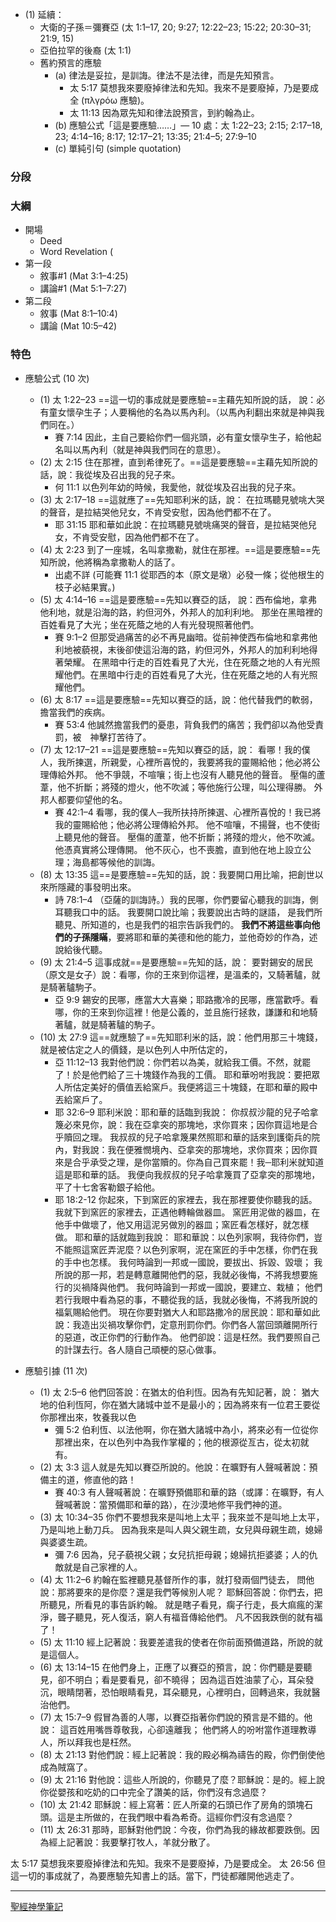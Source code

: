 - (1) 延續：
	- 大衛的子孫＝彌賽亞 (太 1:1–17, 20; 9:27; 12:22–23; 15:22; 20:30–31; 21:9, 15)
	- 亞伯拉罕的後裔 (太 1:1)
	- 舊約預言的應驗
		- (a) 律法是妥拉，是訓誨。律法不是法律，而是先知預言。
			- 太 5:17 莫想我來要廢掉律法和先知。我來不是要廢掉，乃是要成全 (πλγρόω 應驗)。
			- 太 11:13 因為眾先知和律法說預言，到約翰為止。
		- (b) 應驗公式「這是要應驗……」— 10 處：太 1:22–23; 2:15; 2:17–18, 23; 4:14–16; 8:17; 12:17–21; 13:35; 21:4–5; 27:9–10
		- (c) 單純引句 (simple quotation)


### 分段


### 大綱
- 開場
	- Deed
	- Word Revelation (
- 第一段
	- 敘事#1 (Mat 3:1–4:25)
	- 講論#1 (Mat 5:1–7:27)
- 第二段
	- 敘事 (Mat 8:1–10:4)
	- 講論 (Mat 10:5–42)

### 特色
- 應驗公式 (10 次)
	- (1) 太 1:22–23 ==這一切的事成就是要應驗==主藉先知所說的話， 說：必有童女懷孕生子；人要稱他的名為以馬內利。（以馬內利翻出來就是神與我們同在。）
		- 賽 7:14 因此，主自己要給你們一個兆頭，必有童女懷孕生子，給他起名叫以馬內利（就是神與我們同在的意思）。
	- (2) 太 2:15 住在那裡，直到希律死了。==這是要應驗==主藉先知所說的話，說：我從埃及召出我的兒子來。
		- 何 11:1 以色列年幼的時候，我愛他，就從埃及召出我的兒子來。
	- (3) 太 2:17–18 ==這就應了==先知耶利米的話，說： 在拉瑪聽見號咷大哭的聲音，是拉結哭他兒女，不肯受安慰，因為他們都不在了。
		- 耶 31:15 耶和華如此說：在拉瑪聽見號咷痛哭的聲音，是拉結哭他兒女，不肯受安慰，因為他們都不在了。
	- (4) 太 2:23 到了一座城，名叫拿撒勒，就住在那裡。==這是要應驗==先知所說，他將稱為拿撒勒人的話了。
		- 出處不詳 (可能賽 11:1 從耶西的本（原文是墩）必發一條；從他根生的枝子必結果實。)
	- (5) 太 4:14–16  ==這是要應驗==先知以賽亞的話， 說：西布倫地，拿弗他利地，就是沿海的路，約但河外，外邦人的加利利地。 那坐在黑暗裡的百姓看見了大光；坐在死蔭之地的人有光發現照著他們。
		- 賽 9:1–2  但那受過痛苦的必不再見幽暗。從前神使西布倫地和拿弗他利地被藐視，末後卻使這沿海的路，約但河外，外邦人的加利利地得著榮耀。 在黑暗中行走的百姓看見了大光，住在死蔭之地的人有光照耀他們。在黑暗中行走的百姓看見了大光，住在死蔭之地的人有光照耀他們。
	- (6) 太 8:17 ==這是要應驗==先知以賽亞的話，說：他代替我們的軟弱，擔當我們的疾病。
		- 賽 53:4 他誠然擔當我們的憂患，背負我們的痛苦；我們卻以為他受責罰，被　神擊打苦待了。
	- (7) 太 12:17–21  ==這是要應驗==先知以賽亞的話，說： 看哪！我的僕人，我所揀選，所親愛，心裡所喜悅的，我要將我的靈賜給他；他必將公理傳給外邦。 他不爭競，不喧嚷；街上也沒有人聽見他的聲音。 壓傷的蘆葦，他不折斷；將殘的燈火，他不吹滅；等他施行公理，叫公理得勝。 外邦人都要仰望他的名。
		- 賽 42:1–4 看哪，我的僕人─我所扶持所揀選、心裡所喜悅的！我已將我的靈賜給他；他必將公理傳給外邦。 他不喧嚷，不揚聲，也不使街上聽見他的聲音。 壓傷的蘆葦，他不折斷；將殘的燈火，他不吹滅。他憑真實將公理傳開。 他不灰心，也不喪膽，直到他在地上設立公理；海島都等候他的訓誨。
	- (8) 太 13:35 這==是要應驗==先知的話，說：我要開口用比喻，把創世以來所隱藏的事發明出來。
		- 詩 78:1–4  （亞薩的訓誨詩。）我的民哪，你們要留心聽我的訓誨，側耳聽我口中的話。 我要開口說比喻；我要說出古時的謎語， 是我們所聽見、所知道的，也是我們的祖宗告訴我們的。 **我們不將這些事向他們的子孫隱瞞**，要將耶和華的美德和他的能力，並他奇妙的作為，述說給後代聽。
	- (9) 太 21:4–5  這事成就==是要應驗==先知的話，說： 要對錫安的居民（原文是女子）說：看哪，你的王來到你這裡，是溫柔的，又騎著驢，就是騎著驢駒子。
		- 亞 9:9 錫安的民哪，應當大大喜樂；耶路撒冷的民哪，應當歡呼。看哪，你的王來到你這裡！他是公義的，並且施行拯救，謙謙和和地騎著驢，就是騎著驢的駒子。
	- (10) 太 27:9 這==就應驗了==先知耶利米的話，說：他們用那三十塊錢，就是被估定之人的價錢，是以色列人中所估定的，
		- 亞 11:12–13 我對他們說：你們若以為美，就給我工價。不然，就罷了！於是他們給了三十塊錢作為我的工價。 耶和華吩咐我說：要把眾人所估定美好的價值丟給窯戶。我便將這三十塊錢，在耶和華的殿中丟給窯戶了。
		- 耶 32:6–9 耶利米說：耶和華的話臨到我說： 你叔叔沙龍的兒子哈拿篾必來見你，說：我在亞拿突的那塊地，求你買來；因你買這地是合乎贖回之理。 我叔叔的兒子哈拿篾果然照耶和華的話來到護衛兵的院內，對我說：我在便雅憫境內、亞拿突的那塊地，求你買來；因你買來是合乎承受之理，是你當贖的。你為自己買來罷！我─耶利米就知道這是耶和華的話。 我便向我叔叔的兒子哈拿篾買了亞拿突的那塊地，平了十七舍客勒銀子給他。
		- 耶 18:2-12 你起來，下到窯匠的家裡去，我在那裡要使你聽我的話。 我就下到窯匠的家裡去，正遇他轉輪做器皿。 窯匠用泥做的器皿，在他手中做壞了，他又用這泥另做別的器皿；窯匠看怎樣好，就怎樣做。 耶和華的話就臨到我說： 耶和華說：以色列家啊，我待你們，豈不能照這窯匠弄泥麼？以色列家啊，泥在窯匠的手中怎樣，你們在我的手中也怎樣。 我何時論到一邦或一國說，要拔出、拆毀、毀壞； 我所說的那一邦，若是轉意離開他們的惡，我就必後悔，不將我想要施行的災禍降與他們。 我何時論到一邦或一國說，要建立、栽植； 他們若行我眼中看為惡的事，不聽從我的話，我就必後悔，不將我所說的福氣賜給他們。 現在你要對猶大人和耶路撒冷的居民說：耶和華如此說：我造出災禍攻擊你們，定意刑罰你們。你們各人當回頭離開所行的惡道，改正你們的行動作為。 他們卻說：這是枉然。我們要照自己的計謀去行。各人隨自己頑梗的惡心做事。


- 應驗引據 (11 次)
	- (1) 太 2:5–6 他們回答說：在猶太的伯利恆。因為有先知記著，說： 猶大地的伯利恆阿，你在猶大諸城中並不是最小的；因為將來有一位君王要從你那裡出來，牧養我以色
		- 彌 5:2 伯利恆、以法他啊，你在猶大諸城中為小，將來必有一位從你那裡出來，在以色列中為我作掌權的；他的根源從亙古，從太初就有。
	- (2) 太 3:3 這人就是先知以賽亞所說的。他說：在曠野有人聲喊著說：預備主的道，修直他的路！
		- 賽 40:3 有人聲喊著說：在曠野預備耶和華的路（或譯：在曠野，有人聲喊著說：當預備耶和華的路），在沙漠地修平我們神的道。
	- (3) 太 10:34–35 你們不要想我來是叫地上太平；我來並不是叫地上太平，乃是叫地上動刀兵。 因為我來是叫人與父親生疏，女兒與母親生疏，媳婦與婆婆生疏。
		- 彌 7:6  因為，兒子藐視父親；女兒抗拒母親；媳婦抗拒婆婆；人的仇敵就是自己家裡的人。
	- (4) 太 11:2–6 約翰在監裡聽見基督所作的事，就打發兩個門徒去， 問他說：那將要來的是你麼？還是我們等候別人呢？ 耶穌回答說：你們去，把所聽見，所看見的事告訴約翰。 就是瞎子看見，瘸子行走，長大痲瘋的潔淨，聾子聽見，死人復活，窮人有福音傳給他們。 凡不因我跌倒的就有福了！
	- (5) 太 11:10 經上記著說：我要差遣我的使者在你前面預備道路，所說的就是這個人。
	- (6) 太 13:14–15 在他們身上，正應了以賽亞的預言，說：你們聽是要聽見，卻不明白；看是要看見，卻不曉得； 因為這百姓油蒙了心，耳朵發沉，眼睛閉著，恐怕眼睛看見，耳朵聽見，心裡明白，回轉過來，我就醫治他們。
	- (7) 太 15:7–9 假冒為善的人哪，以賽亞指著你們說的預言是不錯的。他說： 這百姓用嘴唇尊敬我，心卻遠離我； 他們將人的吩咐當作道理教導人，所以拜我也是枉然。
	- (8) 太 21:13 對他們說：經上記著說：我的殿必稱為禱告的殿，你們倒使他成為賊窩了。
	- (9) 太 21:16 對他說：這些人所說的，你聽見了麼？耶穌說：是的。經上說你從嬰孩和吃奶的口中完全了讚美的話，你們沒有念過麼？
	- (10) 太 21:42 耶穌說：經上寫著：匠人所棄的石頭已作了房角的頭塊石頭。這是主所做的，在我們眼中看為希奇。這經你們沒有念過麼？
	- (11) 太 26:31 那時，耶穌對他們說：今夜，你們為我的緣故都要跌倒。因為經上記著說：我要擊打牧人，羊就分散了。

太 5:17 莫想我來要廢掉律法和先知。我來不是要廢掉，乃是要成全。
太 26:56 但這一切的事成就了，為要應驗先知書上的話。當下，門徒都離開他逃走了。




---

[聖經神學筆記](%E8%81%96%E7%B6%93%E7%A5%9E%E5%AD%B8%E7%AD%86%E8%A8%98.md)
